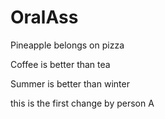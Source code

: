 # OralAss

Pineapple belongs on pizza

Coffee is better than tea

Summer is better than winter

this is the first change by person A
